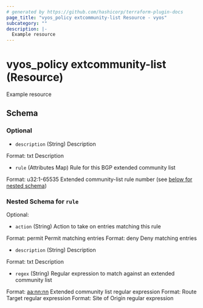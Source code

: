 ```yaml
---
# generated by https://github.com/hashicorp/terraform-plugin-docs
page_title: "vyos_policy extcommunity-list Resource - vyos"
subcategory: ""
description: |-
  Example resource
---
```


# vyos_policy extcommunity-list (Resource)

Example resource



<!-- schema generated by tfplugindocs -->
## Schema

### Optional

- `description` (String) Description

Format: txt
Description
- `rule` (Attributes Map) Rule for this BGP extended community list

Format: u32:1-65535
Extended community-list rule number (see [below for nested schema](#nestedatt--rule))

<a id="nestedatt--rule"></a>
### Nested Schema for `rule`

Optional:

- `action` (String) Action to take on entries matching this rule

Format: permit
Permit matching entries
Format: deny
Deny matching entries
- `description` (String) Description

Format: txt
Description
- `regex` (String) Regular expression to match against an extended community list

Format: <aa:nn:nn>
Extended community list regular expression
Format: <rt aa:nn:nn>
Route Target regular expression
Format: <soo aa:nn:nn>
Site of Origin regular expression
